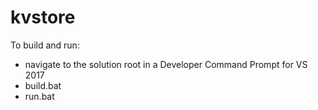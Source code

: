 # kvstore
To build and run:
- navigate to the solution root in a Developer Command Prompt for VS 2017
- build.bat
- run.bat
